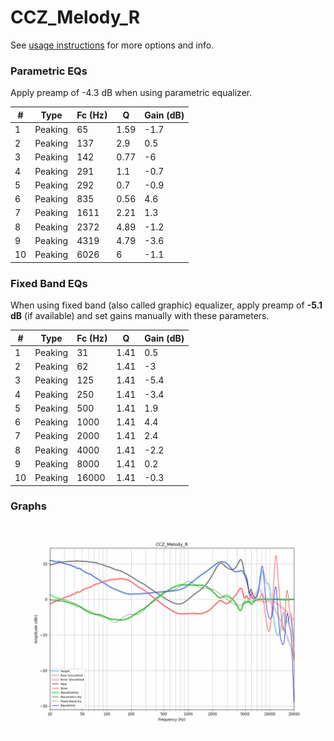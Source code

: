 # CCZ_Melody_R
See [usage instructions](https://github.com/jaakkopasanen/AutoEq#usage) for more options and info.

### Parametric EQs
Apply preamp of -4.3 dB when using parametric equalizer.

|   # | Type    |   Fc (Hz) |    Q |   Gain (dB) |
|-----|---------|-----------|------|-------------|
|   1 | Peaking |        65 | 1.59 |        -1.7 |
|   2 | Peaking |       137 | 2.9  |         0.5 |
|   3 | Peaking |       142 | 0.77 |        -6   |
|   4 | Peaking |       291 | 1.1  |        -0.7 |
|   5 | Peaking |       292 | 0.7  |        -0.9 |
|   6 | Peaking |       835 | 0.56 |         4.6 |
|   7 | Peaking |      1611 | 2.21 |         1.3 |
|   8 | Peaking |      2372 | 4.89 |        -1.2 |
|   9 | Peaking |      4319 | 4.79 |        -3.6 |
|  10 | Peaking |      6026 | 6    |        -1.1 |

### Fixed Band EQs
When using fixed band (also called graphic) equalizer, apply preamp of **-5.1 dB** (if available) and set gains manually with these parameters.

|   # | Type    |   Fc (Hz) |    Q |   Gain (dB) |
|-----|---------|-----------|------|-------------|
|   1 | Peaking |        31 | 1.41 |         0.5 |
|   2 | Peaking |        62 | 1.41 |        -3   |
|   3 | Peaking |       125 | 1.41 |        -5.4 |
|   4 | Peaking |       250 | 1.41 |        -3.4 |
|   5 | Peaking |       500 | 1.41 |         1.9 |
|   6 | Peaking |      1000 | 1.41 |         4.4 |
|   7 | Peaking |      2000 | 1.41 |         2.4 |
|   8 | Peaking |      4000 | 1.41 |        -2.2 |
|   9 | Peaking |      8000 | 1.41 |         0.2 |
|  10 | Peaking |     16000 | 1.41 |        -0.3 |

### Graphs
![](./CCZ_Melody_R.png)
